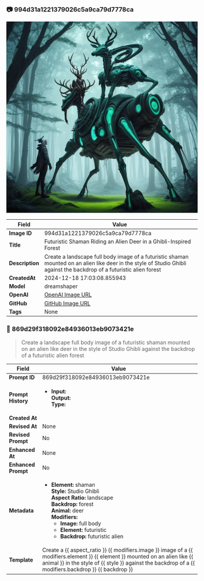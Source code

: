 

### 📷 994d31a1221379026c5a9ca79d7778ca 


![data.id](./994d31a1221379026c5a9ca79d7778ca.jpg)


| Field          | Value                                                                                                                     |
|----------------|---------------------------------------------------------------------------------------------------------------------------|
| **Image ID**             | 994d31a1221379026c5a9ca79d7778ca                                                                                                             |
| **Title**           | Futuristic Shaman Riding an Alien Deer in a Ghibli-Inspired Forest                                                                                                       |
| **Description**           | Create a landscape full body image of a futuristic shaman mounted on an alien like deer in the style of Studio Ghibli against the backdrop of a futuristic alien forest                                                                                                       |
| **CreatedAt**        | 2024-12-18 17:03:08.855943                                                                                                        |
| **Model**        | dreamshaper                                                                                                        |
| **OpenAI**         | [OpenAI Image URL](http://192.168.1.85:8081/generated-images/b643230793519.png)                                                                                |
| **GitHub**         | [GitHub Image URL](https://raw.githubusercontent.com/Caneta-Silva/studio-ghibli/refs/heads/main/images/994d31a1221379026c5a9ca79d7778ca/994d31a1221379026c5a9ca79d7778ca.jpg)                                                                                |
| **Tags**       | None                                                                                                                   |

### 📜 869d29f318092e84936013eb9073421e

> Create a landscape full body image of a futuristic shaman mounted on an alien like deer in the style of Studio Ghibli against the backdrop of a futuristic alien forest

| Field          | Value                                                                                                                                                                      |
|----------------|----------------------------------------------------------------------------------------------------------------------------------------------------------------------------|
| **Prompt ID**  | 869d29f318092e84936013eb9073421e                                                                                                                                                            |
| **Prompt History** | <ul><li>**Input:**  <br> **Output:**  <br> **Type:** </li></ul> |
| **Created At** |                                                                                                                                                    |
| **Revised At** | None                                                                                                                                                   |
| **Revised Prompt** | No                                                                                                                                                                      |
| **Enhanced At** | None                                                                                                                                                  |
| **Enhanced Prompt** | No                                                                                                                                                                    |
| **Metadata**   | <ul><li>**Element:** shaman <br> **Style:** Studio Ghibli <br> **Aspect Ratio:** landscape <br> **Backdrop:** forest <br> **Animal:** deer <br> **Modifiers:**<ul><li>**Image:** full body</li><li>**Element:** futuristic</li><li>**Backdrop:** futuristic alien</li></ul></li></ul> |
| **Template**   | Create a {{ aspect_ratio }} {{ modifiers.image }} image of a {{ modifiers.element }} {{ element }} mounted on an alien like {{ animal }} in the style of {{ style }} against the backdrop of a {{ modifiers.backdrop }} {{ backdrop }}                                                                                                                                           |


